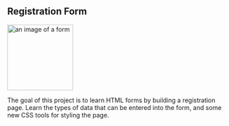 ## Registration Form
<img src='https://cdn.icon-icons.com/icons2/3780/PNG/512/rating_feedback_review_checklist_rate_questionnaire_survey_icon_231920.png' width='150px' alt='an image of a form'>
<p>The goal of this project is to learn HTML forms by building a registration page. Learn the types of data that can be entered into the form, and some new CSS tools for styling the page.</p>
